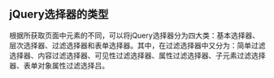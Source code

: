## jQuery选择器的类型

根据所获取页面中元素的不同，可以将jQuery选择器分为四大类：基本选择器、层次选择器、过滤选择器和表单选择器。其中，在过滤选择器中又分为：简单过滤选择器、内容过滤选择器、可见性过滤选择器、属性过滤选择器、子元素过滤选择器、表单对象属性过滤选择吕。